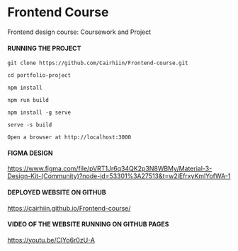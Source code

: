 # Frontend Course
Frontend design course: Coursework and Project

#### RUNNING THE PROJECT
```
git clone https://github.com/Cairhiin/Frontend-course.git

cd portfolio-project

npm install

npm run build

npm install -g serve
 
serve -s build

Open a browser at http://localhost:3000
```

#### FIGMA DESIGN
https://www.figma.com/file/pVRT1Jr6q34QK2p3N8WBMy/Material-3-Design-Kit-(Community)?node-id=53301%3A27513&t=w2iEfrxyKmlYofWA-1

#### DEPLOYED WEBSITE ON GITHUB
https://cairhiin.github.io/Frontend-course/

#### VIDEO OF THE WEBSITE RUNNING ON GITHUB PAGES
https://youtu.be/ClYo6r0zU-A
